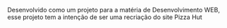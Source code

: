 Desenvolvido como um projeto para a matéria de Desenvolvimento WEB, esse projeto tem a intenção de ser uma recriação do site Pizza Hut
